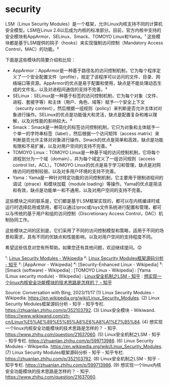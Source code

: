# security



LSM（Linux Security Modules）是一个框架，允许Linux内核支持不同的计算机安全模型。LSM在Linux 2.6以后成为内核的标准部分。目前，官方内核中支持的安全模块有AppArmor、SELinux、Smack、TOMOYO Linux和Yama。¹ 这些模块都是基于LSM提供的钩子（hooks）来实现强制访问控制（Mandatory Access Control，MAC）的功能。²

下面是这些模块的简要介绍和比较：

- AppArmor：AppArmor是一种基于路径名的访问控制机制，它为每个程序定义了一个安全配置文件（profile），规定了该程序可以访问的文件、目录、网络端口等资源。AppArmor的优点是易于配置和使用，缺点是不能处理动态生成的文件名，以及对进程间通信的支持不完善。³
- SELinux：SELinux是一种基于标签的访问控制机制，它为每个对象（文件、进程、套接字等）和主体（用户、角色、域等）赋予一个安全上下文（security context），然后根据一组规则（policy）来判断是否允许主体对对象进行操作。SELinux的优点是功能强大和灵活，缺点是配置复杂和难以理解，以及对性能的影响较大。⁴
- Smack：Smack是一种简化的标签访问控制机制，它只为对象和主体赋予一个单一的字符串标签（label），然后根据一个访问矩阵（access matrix）来判断是否允许主体对对象进行操作。Smack的优点是简单和高效，缺点是功能有限和不易扩展，以及对用户空间的支持不完善。⁵
- TOMOYO Linux：TOMOYO Linux是一种基于域的访问控制机制，它将每个进程划分为一个域（domain），并为每个域定义了一组访问规则（access control list，ACL）。TOMOYO Linux的优点是易于学习和管理，缺点是对网络访问的控制较弱，以及对多用户环境的支持不完善。
- Yama：Yama是一种针对特定功能的访问控制机制，它主要用于限制进程间的调试（ptrace）和模块加载（module loading）等操作。Yama的优点是简洁和有效，缺点是功能单一和不通用，以及对用户空间的支持不完善。

这些模块之间的联系是，它们都是基于LSM框架实现的，都可以在内核编译时或运行时选择启用或禁用，都可以通过/proc或/sys文件系统进行配置和管理，都可以与传统的基于用户和组的访问控制（Discretionary Access Control，DAC）机制协同工作。

这些模块之间的区别是，它们采用了不同的访问控制模型和策略，适用于不同的场景和需求，具有不同的优缺点和性能影响，以及对用户空间的支持程度不同。

希望这些信息对您有所帮助。如果您还有其他问题，欢迎继续提问。😊

¹: [Linux Security Modules - Wikipedia](^1^)
²: [Linux Security Modules框架源码分析 - 知乎](^2^)
³: [AppArmor - Wikipedia]
⁴: [Security-Enhanced Linux - Wikipedia]
⁵: [Smack (software) - Wikipedia]
: [TOMOYO Linux - Wikipedia]
: [Yama (Linux security module) - Wikipedia]
: [Linux安全机制之LSM - 知乎](^5^)
: [想实现一个linux内核安全功能模块的技术思路是怎样的？ - 知乎](^4^)

Source: Conversation with Bing, 2023/11/17
(1) Linux Security Modules - Wikipedia. https://en.wikipedia.org/wiki/Linux_Security_Modules.
(2) Linux Security Modules框架源码分析 - 知乎 - 知乎专栏. https://zhuanlan.zhihu.com/p/352103792.
(3) Linux安全模块 - Wikiwand. https://www.wikiwand.com/zh-cn/Linux%E5%AE%89%E5%85%A8%E6%A8%A1%E7%B5%84.
(4) 想实现一个linux内核安全功能模块的技术思路是怎样的？ - 知乎. https://www.zhihu.com/question/21637060.
(5) Linux安全机制之LSM - 知乎 - 知乎专栏. https://zhuanlan.zhihu.com/p/599713986.
(6) Linux Security Modules - Wikipedia. https://en.wikipedia.org/wiki/Linux_Security_Modules.
(7) Linux Security Modules框架源码分析 - 知乎 - 知乎专栏. https://zhuanlan.zhihu.com/p/352103792.
(8) Linux安全机制之LSM - 知乎 - 知乎专栏. https://zhuanlan.zhihu.com/p/599713986.
(9) 想实现一个linux内核安全功能模块的技术思路是怎样的？ - 知乎. https://www.zhihu.com/question/21637060.